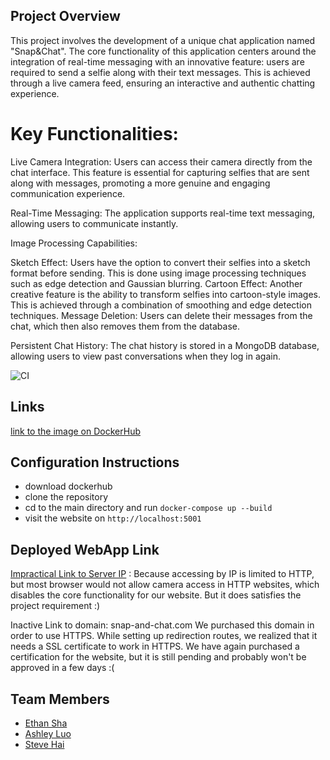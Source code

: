 
## Project Overview

This project involves the development of a unique chat application named "Snap&Chat". The core functionality of this application centers around the integration of real-time messaging with an innovative feature: users are required to send a selfie along with their text messages. This is achieved through a live camera feed, ensuring an interactive and authentic chatting experience.

# Key Functionalities:

Live Camera Integration: Users can access their camera directly from the chat interface. This feature is essential for capturing selfies that are sent along with messages, promoting a more genuine and engaging communication experience.

Real-Time Messaging: The application supports real-time text messaging, allowing users to communicate instantly.

Image Processing Capabilities:

Sketch Effect: Users have the option to convert their selfies into a sketch format before sending. This is done using image processing techniques such as edge detection and Gaussian blurring.
Cartoon Effect: Another creative feature is the ability to transform selfies into cartoon-style images. This is achieved through a combination of smoothing and edge detection techniques.
Message Deletion: Users can delete their messages from the chat, which then also removes them from the database.

Persistent Chat History: The chat history is stored in a MongoDB database, allowing users to view past conversations when they log in again.



![CI](https://github.com/software-students-fall2023/5-final-project-project5dominators/actions/workflows/webappCI-CD.yaml/badge.svg)


## Links

[link to the image on DockerHub ](https://hub.docker.com/repository/docker/hyteve/snap-and-chat/general)

## Configuration Instructions
- download dockerhub
- clone the repository
- cd to the main directory and run  `docker-compose up --build`
- visit the website on `http://localhost:5001`

## Deployed WebApp Link

[Impractical Link to Server IP]() : 
Because accessing by IP is limited to HTTP, but most browser would not allow camera access in HTTP websites, which disables the core functionality for our website. But it does satisfies the project requirement :)

Inactive Link to domain: snap-and-chat.com
We purchased this domain in order to use HTTPS. While setting up redirection routes, we realized that it needs a SSL certificate to work in HTTPS. We have again purchased a certification for the website, but it is still pending and probably won't be approved in a few days :(

## Team Members
- [Ethan Sha](https://github.com/EthanSha111)
- [Ashley Luo](https://github.com/luoashley)
- [Steve Hai](https://github.com/Hyteve)
